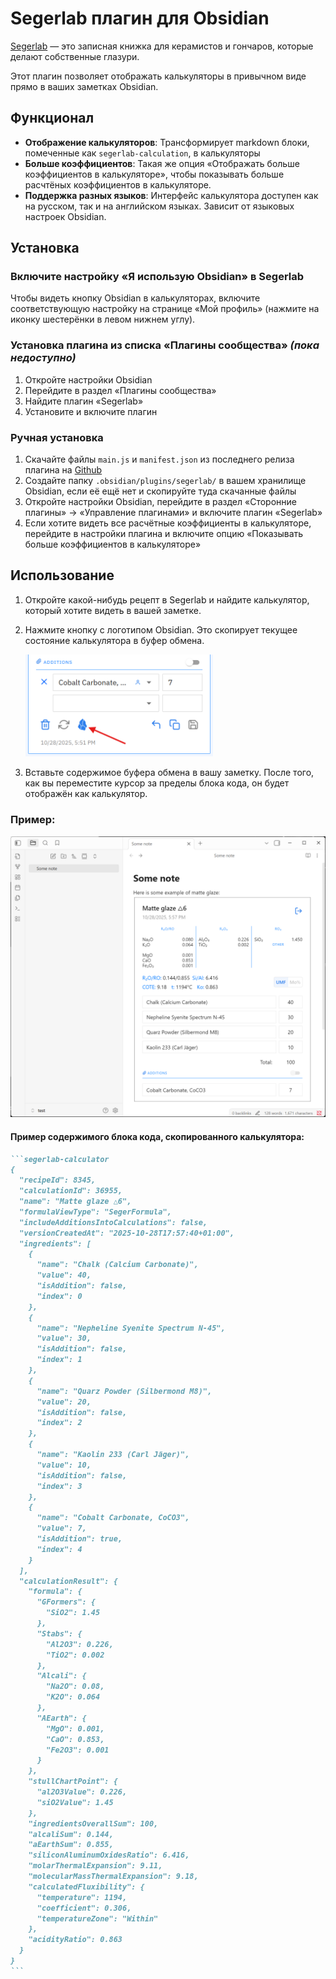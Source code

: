 # Segerlab плагин для Obsidian

[Segerlab](https://segerlab.ru) — это записная книжка для керамистов и гончаров, которые делают собственные глазури.

Этот плагин позволяет отображать калькуляторы в привычном виде прямо в ваших заметках Obsidian.

## Функционал

- **Отображение калькуляторов**: Трансформирует markdown блоки, помеченные как `segerlab-calculation`, в калькуляторы
- **Больше коэффициентов**: Такая же опция «Отображать больше коэффициентов в калькуляторе», чтобы показывать больше расчтёных коэффициентов в калькуляторе.
- **Поддержка разных языков**: Интерфейс калькулятора доступен как на русском, так и на английском языках. Зависит от языковых настроек Obsidian.

## Установка

### Включите настройку «Я использую Obsidian» в Segerlab
Чтобы видеть кнопку Obsidian в калькуляторах, включите соответствующую настройку на странице «Мой профиль» (нажмите на иконку шестерёнки в левом нижнем углу).

### Установка плагина из списка «Плагины сообщества» _(пока недоступно)_
1. Откройте настройки Obsidian
2. Перейдите в раздел «Плагины сообщества»
3. Найдите плагин «Segerlab»
4. Установите и включите плагин

### Ручная установка
1. Скачайте файлы `main.js` и `manifest.json` из последнего релиза плагина на [Github](https://github.com/ksemkav/obsidian-segerlab-plugin/releases)
2. Создайте папку `.obsidian/plugins/segerlab/` в вашем хранилище Obsidian, если её ещё нет и скопируйте туда скачанные файлы
3. Откройте настройки Obsidian, перейдите в раздел «Сторонние плагины» → «Управление плагинами» и включите плагин «Segerlab»
4. Если хотите видеть все расчётные коэффициенты в калькуляторе, перейдите в настройки плагина и включите опцию «Показывать больше коэффициентов в калькуляторе»

## Использование

1. Откройте какой-нибудь рецепт в Segerlab и найдите калькулятор, который хотите видеть в вашей заметке.
2. Нажмите кнопку с логотипом Obsidian. Это скопирует текущее состояние калькулятора в буфер обмена.

	  <img alt="obsidian_button.png" src="obsidian_button.png" width="300"/>
3. Вставьте содержимое буфера обмена в вашу заметку. После того, как вы переместите курсор за пределы блока кода, он будет отображён как калькулятор.

### Пример:

<img alt="example.png" src="example.png" width="720"/>

#### Пример содержимого блока кода, скопированного калькулятора:

````markdown
```segerlab-calculator
{
  "recipeId": 8345,
  "calculationId": 36955,
  "name": "Matte glaze △6",
  "formulaViewType": "SegerFormula",
  "includeAdditionsIntoCalculations": false,
  "versionCreatedAt": "2025-10-28T17:57:40+01:00",
  "ingredients": [
    {
      "name": "Chalk (Calcium Carbonate)",
      "value": 40,
      "isAddition": false,
      "index": 0
    },
    {
      "name": "Nepheline Syenite Spectrum N-45",
      "value": 30,
      "isAddition": false,
      "index": 1
    },
    {
      "name": "Quarz Powder (Silbermond M8)",
      "value": 20,
      "isAddition": false,
      "index": 2
    },
    {
      "name": "Kaolin 233 (Carl Jäger)",
      "value": 10,
      "isAddition": false,
      "index": 3
    },
    {
      "name": "Cobalt Carbonate, CoCO3",
      "value": 7,
      "isAddition": true,
      "index": 4
    }
  ],
  "calculationResult": {
    "formula": {
      "GFormers": {
        "SiO2": 1.45
      },
      "Stabs": {
        "Al2O3": 0.226,
        "TiO2": 0.002
      },
      "Alcali": {
        "Na2O": 0.08,
        "K2O": 0.064
      },
      "AEarth": {
        "MgO": 0.001,
        "CaO": 0.853,
        "Fe2O3": 0.001
      }
    },
    "stullChartPoint": {
      "al2O3Value": 0.226,
      "siO2Value": 1.45
    },
    "ingredientsOverallSum": 100,
    "alcaliSum": 0.144,
    "aEarthSum": 0.855,
    "siliconAluminumOxidesRatio": 6.416,
    "molarThermalExpansion": 9.11,
    "molecularMassThermalExpansion": 9.18,
    "calculatedFluxibility": {
      "temperature": 1194,
      "coefficient": 0.306,
      "temperatureZone": "Within"
    },
    "acidityRatio": 0.863
  }
}
```
````
